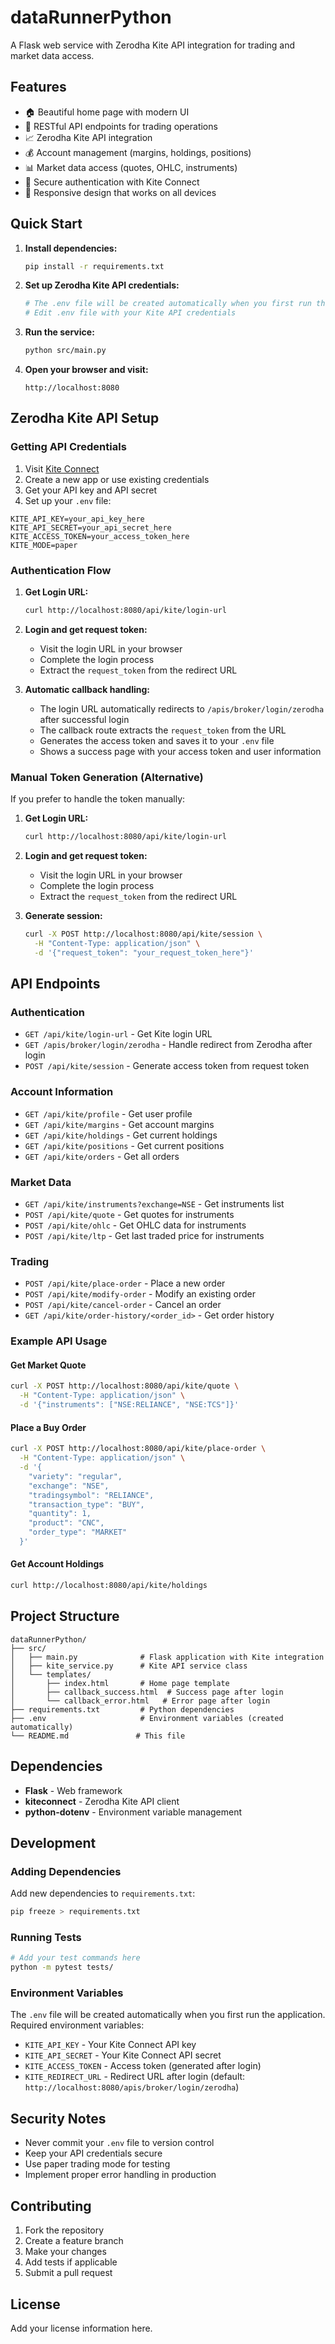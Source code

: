 # dataRunnerPython

A Flask web service with Zerodha Kite API integration for trading and market data access.

## Features

- 🏠 Beautiful home page with modern UI
- 🚀 RESTful API endpoints for trading operations
- 📈 Zerodha Kite API integration
- 💰 Account management (margins, holdings, positions)
- 📊 Market data access (quotes, OHLC, instruments)
- 🔐 Secure authentication with Kite Connect
- 📱 Responsive design that works on all devices

## Quick Start

1. **Install dependencies:**
   ```bash
   pip install -r requirements.txt
   ```

2. **Set up Zerodha Kite API credentials:**
   ```bash
   # The .env file will be created automatically when you first run the app
   # Edit .env file with your Kite API credentials
   ```

3. **Run the service:**
   ```bash
   python src/main.py
   ```

4. **Open your browser and visit:**
   ```
   http://localhost:8080
   ```

## Zerodha Kite API Setup

### Getting API Credentials

1. Visit [Kite Connect](https://kite.trade/connect/login)
2. Create a new app or use existing credentials
3. Get your API key and API secret
4. Set up your `.env` file:

```env
KITE_API_KEY=your_api_key_here
KITE_API_SECRET=your_api_secret_here
KITE_ACCESS_TOKEN=your_access_token_here
KITE_MODE=paper
```

### Authentication Flow

1. **Get Login URL:**
   ```bash
   curl http://localhost:8080/api/kite/login-url
   ```

2. **Login and get request token:**
   - Visit the login URL in your browser
   - Complete the login process
   - Extract the `request_token` from the redirect URL

3. **Automatic callback handling:**
   - The login URL automatically redirects to `/apis/broker/login/zerodha` after successful login
   - The callback route extracts the `request_token` from the URL
   - Generates the access token and saves it to your `.env` file
   - Shows a success page with your access token and user information

### Manual Token Generation (Alternative)

If you prefer to handle the token manually:

1. **Get Login URL:**
   ```bash
   curl http://localhost:8080/api/kite/login-url
   ```

2. **Login and get request token:**
   - Visit the login URL in your browser
   - Complete the login process
   - Extract the `request_token` from the redirect URL

3. **Generate session:**
   ```bash
   curl -X POST http://localhost:8080/api/kite/session \
     -H "Content-Type: application/json" \
     -d '{"request_token": "your_request_token_here"}'
   ```

## API Endpoints

### Authentication
- `GET /api/kite/login-url` - Get Kite login URL
- `GET /apis/broker/login/zerodha` - Handle redirect from Zerodha after login
- `POST /api/kite/session` - Generate access token from request token

### Account Information
- `GET /api/kite/profile` - Get user profile
- `GET /api/kite/margins` - Get account margins
- `GET /api/kite/holdings` - Get current holdings
- `GET /api/kite/positions` - Get current positions
- `GET /api/kite/orders` - Get all orders

### Market Data
- `GET /api/kite/instruments?exchange=NSE` - Get instruments list
- `POST /api/kite/quote` - Get quotes for instruments
- `POST /api/kite/ohlc` - Get OHLC data for instruments
- `POST /api/kite/ltp` - Get last traded price for instruments

### Trading
- `POST /api/kite/place-order` - Place a new order
- `POST /api/kite/modify-order` - Modify an existing order
- `POST /api/kite/cancel-order` - Cancel an order
- `GET /api/kite/order-history/<order_id>` - Get order history

### Example API Usage

#### Get Market Quote
```bash
curl -X POST http://localhost:8080/api/kite/quote \
  -H "Content-Type: application/json" \
  -d '{"instruments": ["NSE:RELIANCE", "NSE:TCS"]}'
```

#### Place a Buy Order
```bash
curl -X POST http://localhost:8080/api/kite/place-order \
  -H "Content-Type: application/json" \
  -d '{
    "variety": "regular",
    "exchange": "NSE",
    "tradingsymbol": "RELIANCE",
    "transaction_type": "BUY",
    "quantity": 1,
    "product": "CNC",
    "order_type": "MARKET"
  }'
```

#### Get Account Holdings
```bash
curl http://localhost:8080/api/kite/holdings
```

## Project Structure

```
dataRunnerPython/
├── src/
│   ├── main.py              # Flask application with Kite integration
│   ├── kite_service.py      # Kite API service class
│   └── templates/
│       ├── index.html       # Home page template
│       ├── callback_success.html  # Success page after login
│       └── callback_error.html   # Error page after login
├── requirements.txt         # Python dependencies
├── .env                     # Environment variables (created automatically)
└── README.md               # This file
```

## Dependencies

- **Flask** - Web framework
- **kiteconnect** - Zerodha Kite API client
- **python-dotenv** - Environment variable management

## Development

### Adding Dependencies

Add new dependencies to `requirements.txt`:
```bash
pip freeze > requirements.txt
```

### Running Tests

```bash
# Add your test commands here
python -m pytest tests/
```

### Environment Variables

The `.env` file will be created automatically when you first run the application. Required environment variables:
- `KITE_API_KEY` - Your Kite Connect API key
- `KITE_API_SECRET` - Your Kite Connect API secret
- `KITE_ACCESS_TOKEN` - Access token (generated after login)
- `KITE_REDIRECT_URL` - Redirect URL after login (default: `http://localhost:8080/apis/broker/login/zerodha`)

## Security Notes

- Never commit your `.env` file to version control
- Keep your API credentials secure
- Use paper trading mode for testing
- Implement proper error handling in production

## Contributing

1. Fork the repository
2. Create a feature branch
3. Make your changes
4. Add tests if applicable
5. Submit a pull request

## License

Add your license information here.
